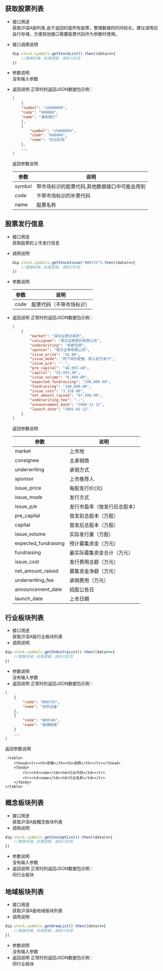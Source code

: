 ## 获取股票列表

- 接口用途  
    获取沪深A股列表,由于返回的是所有股票，整理数据的时间较长，建议调用后自行存储，方便其他接口需要股票代码作为参数时使用。
- 接口调用说明

    ``` javascript
    dip.stock.symbols.getStockList().then((data)=>{
        //数据存储、处理逻辑，请自行实现
    })
    ```

- 参数说明  
    没有输入参数
- 返回说明 正常时的返回JSON数据包示例：

    ``` json
    [
        {
        "symbol": "sh600000",
        "code": "600000",
        "name": "浦发银行"
        },
        {
            "symbol": "sh600004",
            "code": "600004",
            "name": "白云机场"
        },
        ...
    ]
    ```

    返回参数说明  
    <table>
        <thead><tr><th>参数</th><th>说明</th></tr></thead>
        <tbody>
            <tr><td>symbol</td><td>带市场标识的股票代码,其他数据接口中可能会用到</td></tr>
            <tr><td>code</td><td>不带市场标识的补票代码</td></tr>
            <tr><td>name</td><td>股票名称</td></tr>
        </tbody>
    </table>

## 股票发行信息

- 接口用途  
    获取股票的上市发行信息
- 调用说明  

    ``` javascript
    dip.stock.symbols.getStockIssue("000725").then((data)=>{
        //数据存储、处理逻辑，请自行实现
    })
    ```

- 参数说明
    <table>
        <thead><tr><th>参数</th><th>说明</th></tr></thead>
        <tbody>
            <tr><td>code</td><td>股票代码（不带市场标识）</td></tr>
        </tbody>
    </table>
- 返回说明 正常时的返回JSON数据包示例：

    ``` json
    [
        {
            "market": "深圳证券交易所",
            "consignee": "南方证券股份有限公司",
            "underwriting": "余额包销",
            "sponsor": "南方证券有限公司",
            "issue_price": "16.80",
            "issue_mode": "网下询价配售、网上定价发行",
            "issue_p/e": "--",
            "pre_capital": "48,955.40",
            "capital": "54,955.40",
            "issue_volume": "6,000.00",
            "expected_fundraising": "100,800.00",
            "fundraising": "100,800.00",
            "issue_cost": "3,310.00",
            "net_amount_raised": "97,490.00",
            "underwriting_fee": "--",
            "announcement_date": "2000-12-11",
            "launch_date": "2001-01-12"
        }
    ]
    ```

    返回参数说明  

     <table>
        <thead><tr><th>参数</th><th>说明</th></tr></thead>
        <tbody>
            <tr><td>market</td><td>上市地</td></tr>
            <tr><td>consignee</td><td>主承销商</td></tr>
            <tr><td>underwriting</td><td>承销方式</td></tr>
            <tr><td>sponsor</td><td>上市推荐人</td></tr>
            <tr><td>issue_price</td><td>每股发行价(元)</td></tr>
            <tr><td>issue_mode</td><td>发行方式</td></tr>
            <tr><td>issue_p/e</td><td>发行市盈率（按发行后总股本）</td></tr>
            <tr><td>pre_capital</td><td>首发前总股本（万股）</td></tr>
            <tr><td>capital</td><td>首发后总股本（万股）</td></tr>
            <tr><td>issue_volume</td><td>实际发行量（万股）</td></tr>
            <tr><td>expected_fundraising</td><td>预计募集资金（万元）</td></tr>
            <tr><td>fundraising</td><td>最实际募集资金合计（万元）</td></tr>
            <tr><td>issue_cost</td><td>发行费用总额（万元）</td></tr>
            <tr><td>net_amount_raised</td><td>募集资金净额（万元）</td></tr>
            <tr><td>underwriting_fee</td><td>承销费用（万元）</td></tr>
            <tr><td>announcement_date</td><td>招股公告日</td></tr>
            <tr><td>launch_date</td><td>上市日期</td></tr>
        </tbody>
    </table>

## 行业板块列表
- 接口用途  
    获取沪深A股行业板块列表
- 调用说明  
``` javascript
dip.stock.symbols.getIndustryList().then((data)=>{
    //数据存储、处理逻辑，请自行实现
})
```
- 参数说明  
    没有输入参数
- 返回说明 正常时的返回JSON数据包示例：  
``` json
[
	{
		"code": "BK0735",
		"name": "安防设备"
	},
	{
		"code": "BK0546",
		"name": "玻璃陶瓷"
    }
    ...
]
```
返回参数说明  

     <table>
        <thead><tr><th>参数</th><th>说明</th></tr></thead>
        <tbody>
            <tr><td>code</td><td>行业代码</td></tr>
            <tr><td>name</td><td>行业名称</td></tr>
        </tbody>
    </table>

## 概念板块列表
- 接口用途  
    获取沪深A股概念板块列表
- 调用说明  
``` javascript
dip.stock.symbols.getConceptList().then((data)=>{
    //数据存储、处理逻辑，请自行实现
})
```
- 参数说明  
    没有输入参数
- 返回说明 正常时的返回JSON数据包示例：  
同行业板块

## 地域板块列表
- 接口用途  
    获取沪深A股地域板块列表
- 调用说明  
``` javascript
dip.stock.symbols.getAreaList().then((data)=>{
    //数据存储、处理逻辑，请自行实现
})
```
- 参数说明  
    没有输入参数
- 返回说明 正常时的返回JSON数据包示例：  
同行业板块
